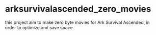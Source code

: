 # arksurvivalascended_zero_movies
this project aim to make zero byte movies for Ark Survival Ascended, in order to optimize and save space
